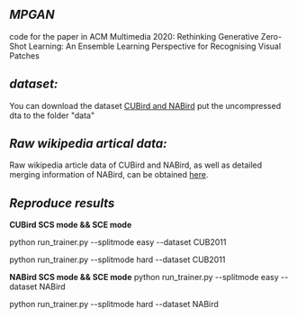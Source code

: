 *****MPGAN*****
---------------
code for the paper in ACM Multimedia 2020: Rethinking Generative Zero-Shot Learning: An Ensemble Learning Perspective for Recognising Visual Patches

*dataset:*
---------------
You can download the dataset [CUBird and NABird](https://drive.google.com/open?id=1YUcYHgv4HceHOzza8OGzMp092taKAAq1)
put the uncompressed dta to the folder "data"

***Raw wikipedia artical data:***
---------------
Raw wikipedia article data of CUBird and NABird, as well as detailed merging information of NABird, can be obtained [here](https://drive.google.com/open?id=0B_8vkk7CF-pwckxLQTVkcDBadGc).


***Reproduce results***
---------------
****CUBird SCS mode && SCE mode****

python run_trainer.py --splitmode easy --dataset CUB2011

python run_trainer.py --splitmode hard --dataset CUB2011


****NABird SCS mode && SCE mode****
python run_trainer.py --splitmode easy --dataset NABird

python run_trainer.py --splitmode hard --dataset NABird
